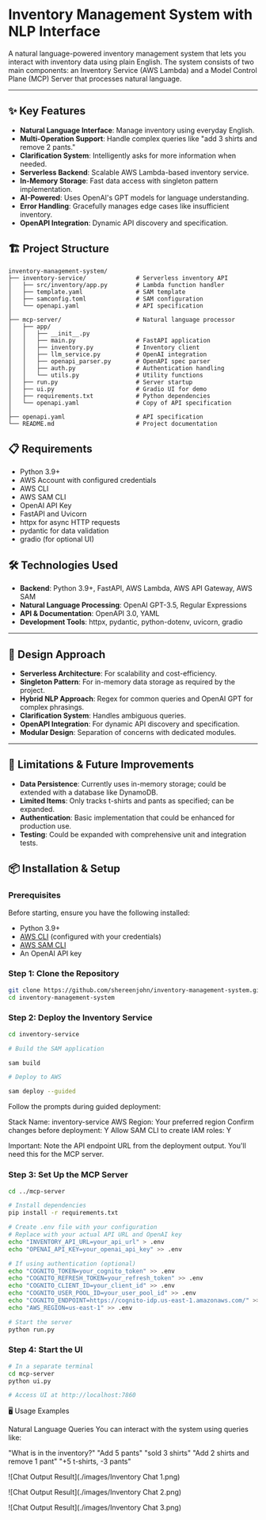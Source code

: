 # Inventory Management System with NLP Interface

A natural language-powered inventory management system that lets you interact with inventory data using plain English. The system consists of two main components: an Inventory Service (AWS Lambda) and a Model Control Plane (MCP) Server that processes natural language.

---

## ✨ Key Features

- **Natural Language Interface**: Manage inventory using everyday English.
- **Multi-Operation Support**: Handle complex queries like "add 3 shirts and remove 2 pants."
- **Clarification System**: Intelligently asks for more information when needed.
- **Serverless Backend**: Scalable AWS Lambda-based inventory service.
- **In-Memory Storage**: Fast data access with singleton pattern implementation.
- **AI-Powered**: Uses OpenAI's GPT models for language understanding.
- **Error Handling**: Gracefully manages edge cases like insufficient inventory.
- **OpenAPI Integration**: Dynamic API discovery and specification.

## 🏗️ Project Structure
```
inventory-management-system/
├── inventory-service/              # Serverless inventory API
│   ├── src/inventory/app.py        # Lambda function handler
│   ├── template.yaml               # SAM template
│   ├── samconfig.toml              # SAM configuration
│   └── openapi.yaml                # API specification
│
├── mcp-server/                     # Natural language processor
│   ├── app/
│   │   ├── __init__.py
│   │   ├── main.py                 # FastAPI application
│   │   ├── inventory.py            # Inventory client
│   │   ├── llm_service.py          # OpenAI integration
│   │   ├── openapi_parser.py       # OpenAPI spec parser
│   │   ├── auth.py                 # Authentication handling
│   │   └── utils.py                # Utility functions
│   ├── run.py                      # Server startup
│   ├── ui.py                       # Gradio UI for demo
│   ├── requirements.txt            # Python dependencies
│   └── openapi.yaml                # Copy of API specification
│
├── openapi.yaml                    # API specification
└── README.md                       # Project documentation
```

## 📋 Requirements

- Python 3.9+
- AWS Account with configured credentials
- AWS CLI
- AWS SAM CLI
- OpenAI API Key
- FastAPI and Uvicorn
- httpx for async HTTP requests
- pydantic for data validation
- gradio (for optional UI)

## 🛠️ Technologies Used

- **Backend**: Python 3.9+, FastAPI, AWS Lambda, AWS API Gateway, AWS SAM
- **Natural Language Processing**: OpenAI GPT-3.5, Regular Expressions
- **API & Documentation**: OpenAPI 3.0, YAML
- **Development Tools**: httpx, pydantic, python-dotenv, uvicorn, gradio

---

## 🧠 Design Approach

- **Serverless Architecture**: For scalability and cost-efficiency.
- **Singleton Pattern**: For in-memory data storage as required by the project.
- **Hybrid NLP Approach**: Regex for common queries and OpenAI GPT for complex phrasings.
- **Clarification System**: Handles ambiguous queries.
- **OpenAPI Integration**: For dynamic API discovery and specification.
- **Modular Design**: Separation of concerns with dedicated modules.

---

## 📝 Limitations & Future Improvements

- **Data Persistence**: Currently uses in-memory storage; could be extended with a database like DynamoDB.
- **Limited Items**: Only tracks t-shirts and pants as specified; can be expanded.
- **Authentication**: Basic implementation that could be enhanced for production use.
- **Testing**: Could be expanded with comprehensive unit and integration tests.

## 📦 Installation & Setup

### Prerequisites

Before starting, ensure you have the following installed:
- Python 3.9+
- [AWS CLI](https://aws.amazon.com/cli/) (configured with your credentials)
- [AWS SAM CLI](https://docs.aws.amazon.com/serverless-application-model/latest/developerguide/serverless-sam-cli-install.html)
- An OpenAI API key

### Step 1: Clone the Repository

```bash
git clone https://github.com/shereenjohn/inventory-management-system.git
cd inventory-management-system
```
### Step 2: Deploy the Inventory Service
```bash
cd inventory-service

# Build the SAM application

sam build

# Deploy to AWS

sam deploy --guided
```
Follow the prompts during guided deployment:

Stack Name: inventory-service
AWS Region: Your preferred region
Confirm changes before deployment: Y
Allow SAM CLI to create IAM roles: Y

Important: Note the API endpoint URL from the deployment output. You'll need this for the MCP server.

### Step 3: Set Up the MCP Server
```bash
cd ../mcp-server

# Install dependencies
pip install -r requirements.txt

# Create .env file with your configuration
# Replace with your actual API URL and OpenAI key
echo "INVENTORY_API_URL=your_api_url" > .env
echo "OPENAI_API_KEY=your_openai_api_key" >> .env

# If using authentication (optional)
echo "COGNITO_TOKEN=your_cognito_token" >> .env
echo "COGNITO_REFRESH_TOKEN=your_refresh_token" >> .env
echo "COGNITO_CLIENT_ID=your_client_id" >> .env
echo "COGNITO_USER_POOL_ID=your_user_pool_id" >> .env
echo "COGNITO_ENDPOINT=https://cognito-idp.us-east-1.amazonaws.com/" >> .env
echo "AWS_REGION=us-east-1" >> .env

# Start the server
python run.py
```
### Step 4: Start the UI 
```bash
# In a separate terminal
cd mcp-server
python ui.py

# Access UI at http://localhost:7860
```
🖥️ Usage Examples

Natural Language Queries
You can interact with the system using queries like:

"What is in the inventory?"
"Add 5 pants"
"sold 3 shirts"
"Add 2 shirts and remove 1 pant"
"+5 t-shirts, -3 pants"

![Chat Output Result](./images/Inventory Chat 1.png)

![Chat Output Result](./images/Inventory Chat 2.png)

![Chat Output Result](./images/Inventory Chat 3.png)
